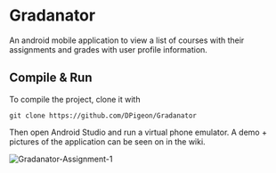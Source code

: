# Gradanator
An android mobile application to view a list of courses with their assignments and grades with user profile information.

## Compile & Run
To compile the project, clone it with

```
git clone https://github.com/DPigeon/Gradanator
```

Then open Android Studio and run a virtual phone emulator.
A demo + pictures of the application can be seen on in the wiki.

![Gradanator-Assignment-1](https://user-images.githubusercontent.com/37888675/73694696-97971d80-46a6-11ea-94ec-279af11b7ab0.gif)

